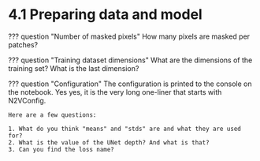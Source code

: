 # 4.1 Preparing data and model

??? question "Number of masked pixels"
    How many pixels are masked per patches?

??? question "Training dataset dimensions"
    What are the dimensions of the training set? What is the last dimension?

??? question "Configuration"
    The configuration is printed to the console on the notebook. Yes yes, it is
    the very long one-liner that starts with N2VConfig.

    Here are a few questions:

    1. What do you think "means" and "stds" are and what they are used for?
    2. What is the value of the UNet depth? And what is that?
    3. Can you find the loss name?
